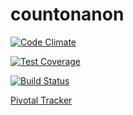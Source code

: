 # countonanon

[![Code Climate](https://codeclimate.com/github/rails/rails/badges/gpa.svg)](https://codeclimate.com/github/rails/rails)

[![Test Coverage](https://codeclimate.com/github/rails/rails/badges/coverage.svg)](https://codeclimate.com/github/rails/rails/coverage)

[![Build Status](https://travis-ci.org/hendolim/countonanon.svg?branch=master)](https://travis-ci.org/hendolim/countonanon)

[Pivotal Tracker](https://www.pivotaltracker.com/n/projects/1543989)
